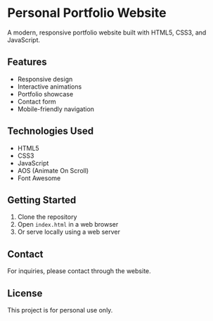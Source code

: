 # Personal Portfolio Website

A modern, responsive portfolio website built with HTML5, CSS3, and JavaScript.

## Features

- Responsive design
- Interactive animations
- Portfolio showcase
- Contact form
- Mobile-friendly navigation

## Technologies Used

- HTML5
- CSS3
- JavaScript
- AOS (Animate On Scroll)
- Font Awesome

## Getting Started

1. Clone the repository
2. Open `index.html` in a web browser
3. Or serve locally using a web server

## Contact

For inquiries, please contact through the website.

## License

This project is for personal use only.
